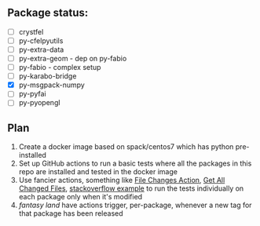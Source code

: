 ## Package status:

- [ ] crystfel
- [ ] py-cfelpyutils
- [ ] py-extra-data
- [ ] py-extra-geom - dep on py-fabio
- [ ] py-fabio - complex setup
- [ ] py-karabo-bridge
- [x] py-msgpack-numpy
- [ ] py-pyfai
- [ ] py-pyopengl

## Plan

1. Create a docker image based on spack/centos7 which has python pre-installed
2. Set up GitHub actions to run a basic tests where all the packages in this
   repo are installed and tested in the docker image
3. Use fancier actions, something like [File Changes Action](https://github.com/marketplace/actions/file-changes-action),
   [Get All Changed Files](https://github.com/marketplace/actions/get-all-changed-files),
   [stackoverflow example](https://stackoverflow.com/questions/59288971/retrieving-list-of-modified-files-in-github-action)
   to run the tests individually on each package only when it's modified
4. *fantasy land* have actions trigger, per-package, whenever a new tag for that
   package has been released
